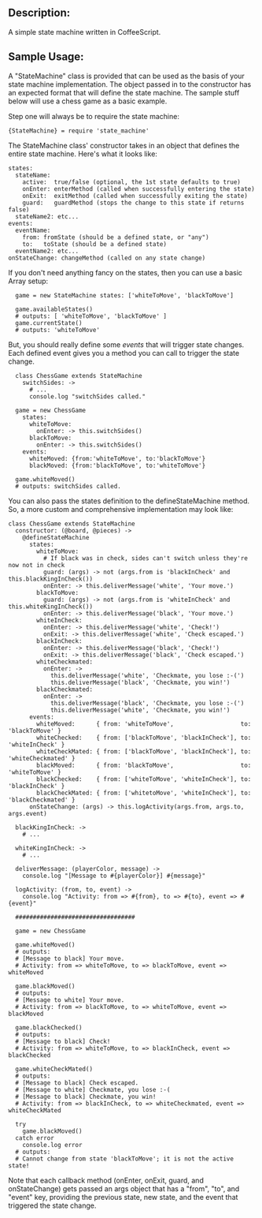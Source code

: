 Description:
------------

A simple state machine written in CoffeeScript.

Sample Usage:
------

A "StateMachine" class is provided that can be used as the basis of your state machine implementation.
The object passed in to the constructor has an expected format that will define the state machine. 
The sample stuff below will use a chess game as a basic example.

Step one will always be to require the state machine:

    {StateMachine} = require 'state_machine'

The StateMachine class' constructor takes in an object that defines the entire state machine.
Here's what it looks like:

    states:
      stateName: 
        active:  true/false (optional, the 1st state defaults to true)
        onEnter: enterMethod (called when successfully entering the state)
        onExit:  exitMethod (called when successfully exiting the state)
        guard:   guardMethod (stops the change to this state if returns false)
      stateName2: etc...
    events:
      eventName:
        from: fromState (should be a defined state, or "any")
        to:   toState (should be a defined state)
      eventName2: etc...
    onStateChange: changeMethod (called on any state change)

If you don't need anything fancy on the states, then you can use a basic Array setup:
      
      game = new StateMachine states: ['whiteToMove', 'blackToMove']
      
      game.availableStates() 
      # outputs: [ 'whiteToMove', 'blackToMove' ]
      game.currentState() 
      # outputs: 'whiteToMove'

But, you should really define some *events* that will trigger state changes. Each 
defined event gives you a method you can call to trigger the state change.

      class ChessGame extends StateMachine
        switchSides: ->
          # ...
          console.log "switchSides called."
      
      game = new ChessGame 
        states:
          whiteToMove:
            onEnter: -> this.switchSides()
          blackToMove:
            onEnter: -> this.switchSides()
        events:
          whiteMoved: {from:'whiteToMove', to:'blackToMove'}
          blackMoved: {from:'blackToMove', to:'whiteToMove'}

      game.whiteMoved()
      # outputs: switchSides called.

You can also pass the states definition to the defineStateMachine method. So, a more custom 
and comprehensive implementation may look like:

    class ChessGame extends StateMachine
      constructor: (@board, @pieces) ->
        @defineStateMachine
          states:
            whiteToMove:
              # If black was in check, sides can't switch unless they're now not in check
              guard: (args) -> not (args.from is 'blackInCheck' and this.blackKingInCheck())
              onEnter: -> this.deliverMessage('white', 'Your move.')
            blackToMove:
              guard: (args) -> not (args.from is 'whiteInCheck' and this.whiteKingInCheck())
              onEnter: -> this.deliverMessage('black', 'Your move.')
            whiteInCheck:
              onEnter: -> this.deliverMessage('white', 'Check!')
              onExit: -> this.deliverMessage('white', 'Check escaped.')
            blackInCheck:
              onEnter: -> this.deliverMessage('black', 'Check!')
              onExit: -> this.deliverMessage('black', 'Check escaped.')
            whiteCheckmated:
              onEnter: -> 
                this.deliverMessage('white', 'Checkmate, you lose :-(')
                this.deliverMessage('black', 'Checkmate, you win!')
            blackCheckmated:
              onEnter: -> 
                this.deliverMessage('black', 'Checkmate, you lose :-(')
                this.deliverMessage('white', 'Checkmate, you win!')
          events:
            whiteMoved:      { from: 'whiteToMove',                   to: 'blackToMove' }
            whiteChecked:    { from: ['blackToMove', 'blackInCheck'], to: 'whiteInCheck' }
            whiteCheckMated: { from: ['blackToMove', 'blackInCheck'], to: 'whiteCheckmated' }
            blackMoved:      { from: 'blackToMove',                   to: 'whiteToMove' }
            blackChecked:    { from: ['whiteToMove', 'whiteInCheck'], to: 'blackInCheck' }
            blackCheckMated: { from: ['whitetoMove', 'whiteInCheck'], to: 'blackCheckmated' }
          onStateChange: (args) -> this.logActivity(args.from, args.to, args.event)
  
      blackKingInCheck: ->
        # ...
  
      whiteKingInCheck: ->
        # ...
  
      deliverMessage: (playerColor, message) ->
        console.log "[Message to #{playerColor}] #{message}"
  
      logActivity: (from, to, event) ->
        console.log "Activity: from => #{from}, to => #{to}, event => #{event}"
      
      ##################################

      game = new ChessGame
      
      game.whiteMoved()
      # outputs: 
      # [Message to black] Your move.
      # Activity: from => whiteToMove, to => blackToMove, event => whiteMoved
      
      game.blackMoved()
      # outputs: 
      # [Message to white] Your move.
      # Activity: from => blackToMove, to => whiteToMove, event => blackMoved
      
      game.blackChecked()
      # outputs: 
      # [Message to black] Check!
      # Activity: from => whiteToMove, to => blackInCheck, event => blackChecked
      
      game.whiteCheckMated()
      # outputs:
      # [Message to black] Check escaped.
      # [Message to white] Checkmate, you lose :-(
      # [Message to black] Checkmate, you win!
      # Activity: from => blackInCheck, to => whiteCheckmated, event => whiteCheckMated
      
      try
        game.blackMoved()
      catch error
        console.log error
      # outputs: 
      # Cannot change from state 'blackToMove'; it is not the active state!
      
      
Note that each callback method (onEnter, onExit, guard, and onStateChange) gets passed an args object that 
has a "from", "to", and "event" key, providing the previous state, new state, and the 
event that triggered the state change.

